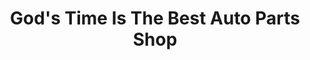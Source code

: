 ---
title: "God's Time Is The Best Auto Parts Shop"
url: /zwedru/gods-time-is-the-best-auto-parts-shop/
shop: Autoteile
---